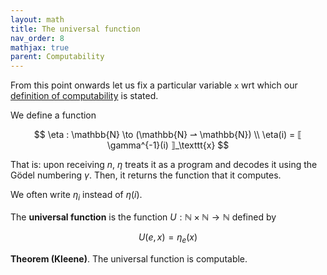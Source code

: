 ```yaml
---
layout: math
title: The universal function
nav_order: 8
mathjax: true
parent: Computability
---
```


From this point onwards let us fix a particular variable `x` wrt which our
[definition of
computability](https://uob-coms20007.github.io/reference/computability/functions.html#computes)
is stated.

We define a function

$$
  \eta : \mathbb{N} \to (\mathbb{N} ⇀ \mathbb{N}) \\
  \eta(i) = ⟦ \gamma^{-1}(i) ⟧_\texttt{x}
$$

That is: upon receiving $n$, $\eta$ treats it as a program and decodes it
using the Gödel numbering $\gamma$. Then, it returns the function that it
computes.

We often write $\eta_i$ instead of $\eta(i)$.

The __universal function__ is the function $U : \mathbb{N} \times \mathbb{N}
\to \mathbb{N}$ defined by

$$
  U(e, x) = \eta_e(x)
$$

**Theorem (Kleene)**. The universal function is computable.